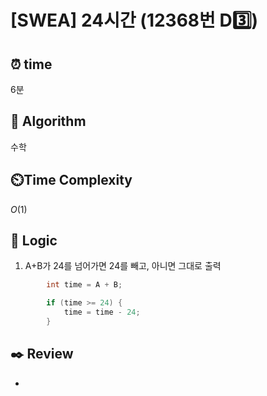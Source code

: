 # [SWEA] 24시간 (12368번 D3️⃣)

## ⏰  **time**

6분

## :pushpin: **Algorithm**

수학

## ⏲️**Time Complexity**

$O(1)$

## :round_pushpin: **Logic**
1. A+B가 24를 넘어가면 24를 빼고, 아니면 그대로 출력
```cpp
		int time = A + B;

		if (time >= 24) {
			time = time - 24;
		}
```

## :black_nib: **Review**
- 
